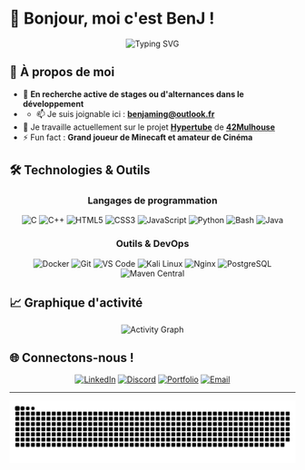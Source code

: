 # 👋 Bonjour, moi c'est BenJ !

<div align="center">
  <img src="https://readme-typing-svg.herokuapp.com?font=Fira+Code&pause=1000&color=2E9FFF&center=true&vCenter=true&width=435&lines=Etudiant+42Mulhouse;Touche-à-tout;Développeur+Gamer" alt="Typing SVG" />
</div>

## 🚀 À propos de moi

- 🎯 **En recherche active de stages ou d'alternances dans le développement**
- - 📫 Je suis joignable ici : [**benjaming@outlook.fr**](mailto:benjaming@outlook.fr)
- 🔭 Je travaille actuellement sur le projet [**Hypertube**]([https://github.com/liquidplatypus/Woody_WoodPacker](https://github.com/LiquidPlatypus/hypertube)) de [**42Mulhouse**](https://www.42mulhouse.fr/en/)
- ⚡ Fun fact : **Grand joueur de Minecaft et amateur de Cinéma**

## 🛠️ Technologies & Outils

<div align="center">

### Langages de programmation
![C](https://img.shields.io/badge/-C-A8B9CC?style=flat-square&logo=c&logoColor=black)
![C++](https://img.shields.io/badge/-C++-00599C?style=flat-square&logo=c%2B%2B&logoColor=white)
![HTML5](https://img.shields.io/badge/-HTML5-E34F26?style=flat-square&logo=html5&logoColor=white)
![CSS3](https://img.shields.io/badge/-CSS3-1572B6?style=flat-square&logo=css3&logoColor=white)
![JavaScript](https://img.shields.io/badge/-JavaScript-F7DF1E?style=flat-square&logo=javascript&logoColor=black)
![Python](https://img.shields.io/badge/-Python-3776AB?style=flat-square&logo=Python&logoColor=white)
![Bash](https://img.shields.io/badge/-Bash-4EAA25?style=flat-square&logo=gnu-bash&logoColor=white)
![Java](https://img.shields.io/badge/-Java-007396?style=flat-square&logo=java&logoColor=white)

### Outils & DevOps
![Docker](https://img.shields.io/badge/-Docker-2496ED?style=flat-square&logo=docker&logoColor=white)
![Git](https://img.shields.io/badge/-Git-F05032?style=flat-square&logo=git&logoColor=white)
![VS Code](https://img.shields.io/badge/-VS%20Code-007ACC?style=flat-square&logo=visual-studio-code&logoColor=white)
![Kali Linux](https://img.shields.io/badge/-Kali%20Linux-557C94?style=flat-square&logo=kali-linux&logoColor=white)
![Nginx](https://img.shields.io/badge/-Nginx-009639?style=flat-square&logo=nginx&logoColor=white)
![PostgreSQL](https://img.shields.io/badge/-PostgreSQL-336791?style=flat-square&logo=postgresql&logoColor=white)
![Maven Central](https://img.shields.io/maven-central/v/org.apache.commons/commons-lang3)


</div>

## 📈 Graphique d'activité

<div align="center">
  <img src="https://github-readme-activity-graph.vercel.app/graph?username=BenJ4368&theme=tokyo-night&hide_border=true" alt="Activity Graph" />
</div>

## 🌐 Connectons-nous !

<div align="center">

[![LinkedIn](https://img.shields.io/badge/-LinkedIn-0077B5?style=for-the-badge&logo=linkedin&logoColor=white)](https://linkedin.com/in/[VOTRE_PROFIL])
[![Discord](https://img.shields.io/badge/-Discord-5865F2?style=for-the-badge&logo=discord&logoColor=white)](https://discord.com/users/424644014478852097)
[![Portfolio](https://img.shields.io/badge/-Portfolio-FF5722?style=for-the-badge&logo=google-chrome&logoColor=white)](https://BenJ4368.github.io)
[![Email](https://img.shields.io/badge/-Email-D14836?style=for-the-badge&logo=gmail&logoColor=white)](mailto:benjaming@outlook.fr)

</div>

---
<!-- Animation en bas -->
<div align="center">
  <img src="https://raw.githubusercontent.com/platane/snk/output/github-contribution-grid-snake-dark.svg" alt="Snake animation" />
</div>
